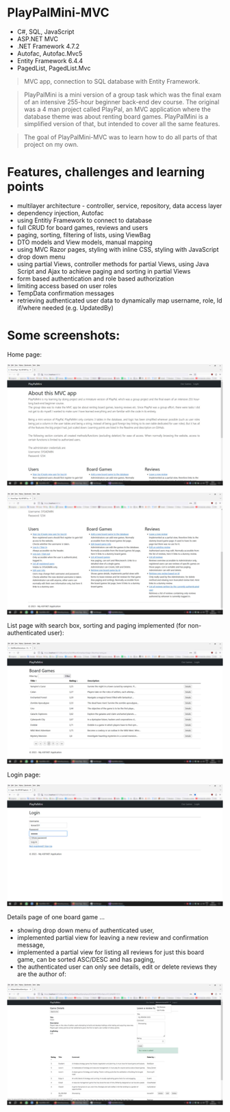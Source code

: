 # PlayPalMini-MVC
- C#, SQL, JavaScript
- ASP.NET MVC
- .NET Framework 4.7.2
- Autofac, Autofac.Mvc5
- Entity Framework 6.4.4
- PagedList, PagedList.Mvc

> MVC app, connection to SQL database with Entity Framework.

> PlayPalMini is a mini version of a group task which was the final exam of an intensive 255-hour beginner back-end dev course. The original was a 4 man project called PlayPal, an MVC application where the database theme was about renting board games. PlayPalMini is a simplified version of that, but intended to cover all the same features.

> The goal of PlayPalMini-MVC was to learn how to do all parts of that project on my own.

# Features, challenges and learning points
- multilayer architecture - controller, service, repository, data access layer
- dependency injection, Autofac
- using Entitiy Framework to connect to database
- full CRUD for board games, reviews and users
- paging, sorting, filtering of lists, using ViewBag
- DTO models and View models, manual mapping
- using MVC Razor pages, styling with inline CSS, styling with JavaScript
- drop down menu
- using partial Views, controller methods for partial Views, using Java Script and Ajax to achieve paging and sorting in partial Views
- form based authentication and role based authorization
- limiting access based on user roles
- TempData confirmation messages
- retrieving authenticated user data to dynamically map username, role, Id if/where needed (e.g. UpdatedBy)

# Some screenshots:
Home page:

![screenshot](https://github.com/kovac031/PlayPalMini-MVC/blob/main/home-page-1.jpg)

![screenshot](https://github.com/kovac031/PlayPalMini-MVC/blob/main/home-page-2.jpg)

List page with search box, sorting and paging implemented (for non-authenticated user):

![screenshot](https://github.com/kovac031/PlayPalMini-MVC/blob/main/list-page.jpg)

Login page:

![screenshot](https://github.com/kovac031/PlayPalMini-MVC/blob/main/login-page.jpg)

Details page of one board game ... 
- showing drop down menu of authenticated user,
- implemented partial view for leaving a new review and confirmation message,
- implemented a partial view for listing all reviews for just this board game, can be sorted ASC/DESC and has paging,
- the authenticated user can only see details, edit or delete reviews they are the author of:

![screenshot](https://github.com/kovac031/PlayPalMini-MVC/blob/main/details-page.jpg)
